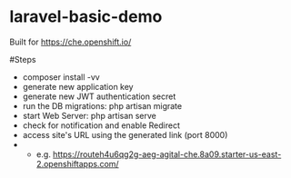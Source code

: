 # laravel-basic-demo
Built for https://che.openshift.io/

#Steps
- composer install -vv
- generate new application key
- generate new JWT authentication secret
- run the DB migrations: php artisan migrate
- start Web Server: php artisan serve
- check for notification and enable Redirect
- access site's URL using the generated link (port 8000)
- - e.g. https://routeh4u6qg2g-aeg-agital-che.8a09.starter-us-east-2.openshiftapps.com/


